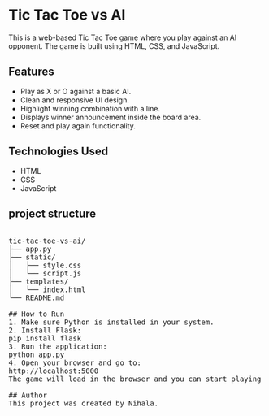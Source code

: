 # Tic Tac Toe vs AI
This is a web-based Tic Tac Toe game where you play against an AI opponent. The game is built using HTML, CSS, and JavaScript.

## Features
- Play as X or O against a basic AI.
- Clean and responsive UI design.
- Highlight winning combination with a line.
- Displays winner announcement inside the board area.
- Reset and play again functionality.

## Technologies Used
- HTML
- CSS
- JavaScript

## project structure
<pre>

tic-tac-toe-vs-ai/
├── app.py
├── static/
│   ├── style.css
│   └── script.js
├── templates/
│   └── index.html
└── README.md

## How to Run
1. Make sure Python is installed in your system.
2. Install Flask:
pip install flask
3. Run the application:
python app.py
4. Open your browser and go to:
http://localhost:5000
The game will load in the browser and you can start playing against the AI.

## Author
This project was created by Nihala.
